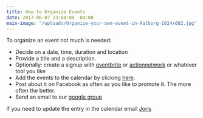 ```yaml
---
title: How to Organize Events
date: 2017-06-07 23:04:00 -04:00
main-image: "/uploads/Organize-your-own-event-in-Aalborg-1024x682.jpg"
---
```


To organize an event not much is needed:
* Decide on a date, time, duration and location
* Provide a title and a description. 
* Optionally: create a signup with [eventbrite](http://eventbrite.com) or [actionnetwork](http://actionnetwork.org) or whatever tool you like
* Add the events to the calendar by clicking [here](https://docs.google.com/forms/d/e/1FAIpQLSceZqvFrTjQSVDc-NH12WPMV0vHF853zF3NPtmIQCNzIHcqjw/viewform).
* Post about it on Facebook as often as you like to promote it. The more often the better.
* Send an email to our [google group](mailto:indivisibleacton@groups.google.com)

If you need to update the entry in the calendar email [Joris](mailto:jjmwguard-indivisible@yahoo.com )